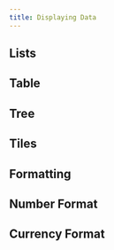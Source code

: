 ```yaml
---
title: Displaying Data
---
```


## Lists

## Table

## Tree

## Tiles

## Formatting

## Number Format

## Currency Format

